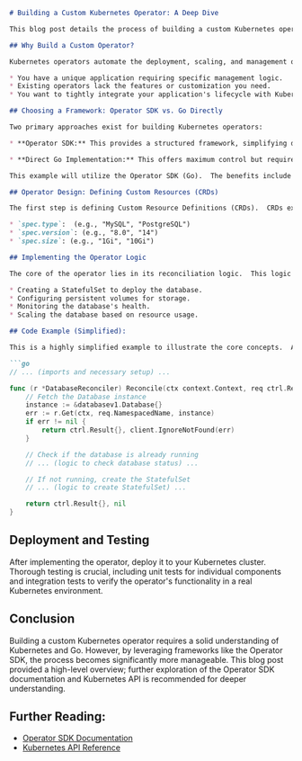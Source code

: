 ```markdown
# Building a Custom Kubernetes Operator: A Deep Dive

This blog post details the process of building a custom Kubernetes operator, focusing on practical implementation and best practices.  We'll cover designing the operator, choosing the right framework, and deploying it to a Kubernetes cluster.

## Why Build a Custom Operator?

Kubernetes operators automate the deployment, scaling, and management of complex applications on Kubernetes.  While many operators exist for common applications, building a custom operator becomes necessary when:

* You have a unique application requiring specific management logic.
* Existing operators lack the features or customization you need.
* You want to tightly integrate your application's lifecycle with Kubernetes.

## Choosing a Framework: Operator SDK vs. Go Directly

Two primary approaches exist for building Kubernetes operators:

* **Operator SDK:** This provides a structured framework, simplifying development and offering features like scaffolding, testing, and deployment tools.  Popular SDKs include the Operator SDK (using Go) and Kubebuilder.

* **Direct Go Implementation:** This offers maximum control but requires a deeper understanding of the Kubernetes API and Go programming.

This example will utilize the Operator SDK (Go).  The benefits include improved maintainability and a streamlined development experience.

## Operator Design: Defining Custom Resources (CRDs)

The first step is defining Custom Resource Definitions (CRDs).  CRDs extend the Kubernetes API to represent your application's specific configuration.  Let's consider a hypothetical example: a custom operator managing a "Database" resource.  This CRD might include fields like:

* `spec.type`:  (e.g., "MySQL", "PostgreSQL")
* `spec.version`: (e.g., "8.0", "14")
* `spec.size`: (e.g., "1Gi", "10Gi")

## Implementing the Operator Logic

The core of the operator lies in its reconciliation logic.  This logic continuously monitors the state of the CRD instances and takes actions to ensure they match the desired state defined in the `spec`.  For our "Database" example, this might involve:

* Creating a StatefulSet to deploy the database.
* Configuring persistent volumes for storage.
* Monitoring the database's health.
* Scaling the database based on resource usage.

## Code Example (Simplified):

This is a highly simplified example to illustrate the core concepts.  A real-world operator would be significantly more complex.

```go
// ... (imports and necessary setup) ...

func (r *DatabaseReconciler) Reconcile(ctx context.Context, req ctrl.Request) (ctrl.Result, error) {
    // Fetch the Database instance
    instance := &databasev1.Database{}
    err := r.Get(ctx, req.NamespacedName, instance)
    if err != nil {
        return ctrl.Result{}, client.IgnoreNotFound(err)
    }

    // Check if the database is already running
    // ... (logic to check database status) ...

    // If not running, create the StatefulSet
    // ... (logic to create StatefulSet) ...

    return ctrl.Result{}, nil
}
```

## Deployment and Testing

After implementing the operator, deploy it to your Kubernetes cluster.  Thorough testing is crucial, including unit tests for individual components and integration tests to verify the operator's functionality in a real Kubernetes environment.

## Conclusion

Building a custom Kubernetes operator requires a solid understanding of Kubernetes and Go.  However, by leveraging frameworks like the Operator SDK, the process becomes significantly more manageable. This blog post provided a high-level overview; further exploration of the Operator SDK documentation and Kubernetes API is recommended for deeper understanding.


## Further Reading:

* [Operator SDK Documentation](https://sdk.operatorframework.io/)
* [Kubernetes API Reference](https://kubernetes.io/docs/reference/)


```
